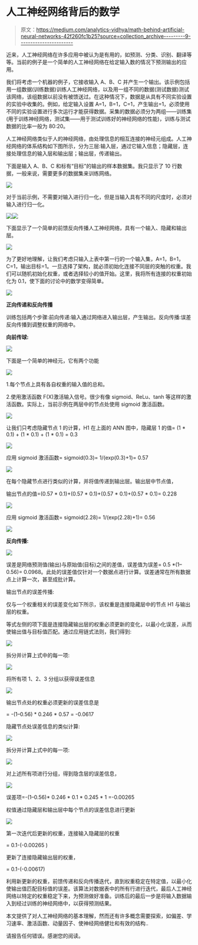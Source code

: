 # 人工神经网络背后的数学

> 原文：<https://medium.com/analytics-vidhya/math-behind-artificial-neural-networks-42f260fc1b25?source=collection_archive---------9----------------------->

近来，人工神经网络在许多应用中被认为是有用的，如预测、分类、识别、翻译等等。当前的例子是一个简单的人工神经网络在给定输入数的情况下预测输出的应用。

我们将考虑一个机器的例子，它接收输入 A、B、C 并产生一个输出。该示例包括用一组数据(训练数据)训练人工神经网络，以及用一组不同的数据(测试数据)测试该网络，该组数据以前没有被馈送过。在这种情况下，数据是从具有不同实验设置的实验中收集的。例如，给定输入设置 A=1，B=1，C=1，产生输出=1，必须使用不同的实验设置进行多次运行才能获得数据。采集的数据必须分为两组——训练集(用于训练神经网络，测试集——用于测试训练好的神经网络的性能)，训练与测试数据的比率一般为 80:20。

人工神经网络类似于人的神经网络，由处理信息的相互连接的神经元组成。人工神经网络的体系结构如下图所示，分为三层:输入层，通过它输入信息；隐藏层，连接处理信息的输入层和输出层；输出层，传递输出。

下面是输入 A、B、C 和标有“目标”的输出的样本数据集。我只显示了 10 行数据，一般来说，需要更多的数据集来训练网络。

![](img/ff52e4c33a728f2872c9c0f844991237.png)

对于当前示例，不需要对输入进行归一化，但是当输入具有不同的尺度时，必须对输入进行归一化。

![](img/72d19c57c26e884e43cfd02d6a651255.png)![](img/841eccab2edbd868c47b54ecb3e70e6a.png)

下面显示了一个简单的前馈反向传播人工神经网络，具有一个输入、隐藏和输出层。

![](img/e6f679c40a1b978b3a3ae62544a44c37.png)

为了更好地理解，让我们考虑只输入上表中第一行的一个输入集，A=1，B=1，C=1，输出目标=1。一旦选择了架构，就必须初始化连接不同层的突触的权重。我们可以随机初始化权重，或者选择较小的值开始。这里，我将所有连接的权重初始化为 0.1，使下面的讨论中的数学变得简单。

![](img/a03b695404175c7fe1c19fb603c7b1f1.png)

**正向传递和反向传播**

训练包括两个步骤:前向传递:输入通过网络进入输出层，产生输出。反向传播:误差反向传播到调整权重的网络中。

**向前传球:**

![](img/7549c736897efd2a4ea8f911ac361075.png)

下面是一个简单的神经元，它有两个功能

![](img/f791c5d4bb77c43c513f19a9c6dad7dc.png)

1.每个节点上具有各自权重的输入值的总和。

2.使用激活函数 F(X)激活输入信号。很少有像 sigmoid、ReLu、tanh 等这样的激活函数。实际上，当前示例在两层中的节点处使用 sigmoid 激活函数。

![](img/ad7c2137c2316bbaf4f26bed43eafe95.png)

让我们只考虑隐藏节点 1 的计算，H1 在上面的 ANN 图中，隐藏层 1 的值= (1 * 0.1) + (1 * 0.1) + (1 * 0.1) = 0.3

![](img/c3e129fda459478f4376f7ec7569fa3f.png)

应用 sigmoid 激活函数= sigmoid(0.3)= 1/(exp(0.3)+1)= 0.57

![](img/ce82aa99403e92b366b74f38b8262e81.png)

在每个隐藏节点进行类似的计算，并将值传递到输出层。输出层中节点值，

输出节点的值=(0.57 * 0.1)+(0.57 * 0.1)+(0.57 * 0.1)+(0.57 * 0.1)= 0.228

![](img/73a3911465b16f0ccddf47cb83aadef4.png)

应用 sigmoid 激活函数= sigmoid(2.28)= 1/(exp(2.28)+1)= 0.56

![](img/6d3dc72e57855af70e8fe6841f4a4ea9.png)

**反向传播:**

![](img/1167e396b8d4356889dad22468cb9884.png)

误差是网络预测值(输出)与原始值(目标)之间的差值，误差值为误差= 0.5 *(1–0.56)= 0.0968。此处的误差值仅针对一个数据点进行计算。误差通常在所有数据点上计算一次，甚至成批计算。

输出节点的误差传播:

仅与一个权重相关的误差变化如下所示，该权重是连接隐藏层中的节点 H1 与输出层的权重。

等式左侧的项下面是连接隐藏输出层的权重必须更新的变化，以最小化误差，从而使输出值与目标值匹配。通过应用链式法则，我们得到:

![](img/e5434ceededfca9e5e2b9c9e033f187f.png)

拆分并计算上式中的每一项:

![](img/9205184235e40d520dfb354b36532771.png)

将所有项 1、2、3 分组以获得误差信息

![](img/ccf71b268744421feefe6c85d60778e3.png)

输出节点处的权重必须更新的误差信息是

= -(1–0.56) * 0.246 * 0.57 = -0.0617

隐藏节点处误差信息的类似计算:

![](img/ba7b3c584445da133e0fbd5b7bc14bee.png)

拆分并计算上式中的每一项:

![](img/936849cf68fcb0cb235a9ee226779a1f.png)

对上述所有项进行分组，得到隐含层的误差信息，

![](img/99d901e5e49e407cc0bf07b9a97aadb4.png)

误差项=-(1–0.56)* 0.246 * 0.1 * 0.245 * 1 =-0.00265

权值通过隐藏层和输出层中每个节点的误差信息进行更新

![](img/0d3598dc007f5c3a4e20e8140df56940.png)

第一次迭代后更新的权重，连接输入隐藏层的权重

= 0.1-(-0.00265 )

更新了连接隐藏输出层的权重，

= 0.1-(-0.00617)

利用新更新的权重，前馈传递和反向传播迭代，直到权重稳定在特定值，以最小化使输出值匹配目标值的误差。该算法对数据表中的所有行进行迭代，最后人工神经网络以特定的权重稳定下来，为预测做好准备。训练后的最后一步是将输入数据输入到经过训练的神经网络中，以获得预测结果。

本文提供了对人工神经网络的基本理解，然而还有许多概念需要探索，如偏差、学习速率、激活函数、动量因子、使神经网络健壮和有效的结构..

请报告任何错误。感谢您的阅读。